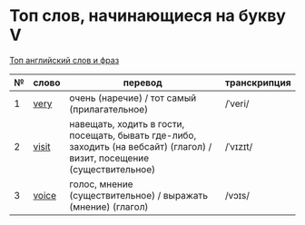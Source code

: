# Топ слов, начинающиеся на букву V

[Топ английский слов и фраз](../README.md)

| №   | слово                                                                      | перевод                                                                                                                  | транскрипция |
| --- | -------------------------------------------------------------------------- | ------------------------------------------------------------------------------------------------------------------------ | ------------ |
| 1   | [very](https://dictionary.cambridge.org/dictionary/english-russian/very)   | очень (наречие) / тот самый (прилагательное)                                                                             | /ˈveri/      |
| 2   | [visit](https://dictionary.cambridge.org/dictionary/english-russian/visit) | навещать, ходить в гости, посещать, бывать где-либо, заходить (на вебсайт) (глагол) / визит, посещение (существительное) | /ˈvɪzɪt/     |
| 3   | [voice](https://dictionary.cambridge.org/dictionary/english-russian/voice) | голос, мнение (существительное) / выражать (мнение) (глагол)                                                             | /vɔɪs/       |
